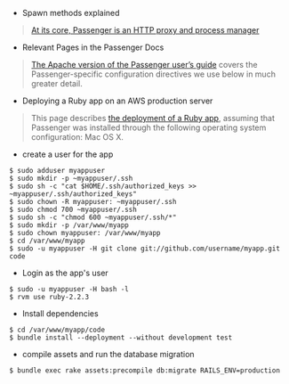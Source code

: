 * Spawn methods explained
> [At its core, Passenger is an HTTP proxy and process manager](https://www.phusionpassenger.com/library/indepth/ruby/spawn_methods/)
* Relevant Pages in the Passenger Docs
> [The Apache version of the Passenger user’s guide](http://www.modrails.com/documentation/Users%20guide%20Apache.html) covers the Passenger-specific configuration directives we use below in much greater detail.

* Deploying a Ruby app on an AWS production server
> This page describes [the deployment of a Ruby app](https://www.phusionpassenger.com/library/walkthroughs/deploy/ruby/aws/apache/oss/osx/deploy_app.html), assuming that Passenger was installed through the following operating system configuration: Mac OS X. 

* create a user for the app
```shell
$ sudo adduser myappuser
$ sudo mkdir -p ~myappuser/.ssh
$ sudo sh -c "cat $HOME/.ssh/authorized_keys >> ~myappuser/.ssh/authorized_keys"
$ sudo chown -R myappuser: ~myappuser/.ssh
$ sudo chmod 700 ~myappuser/.ssh
$ sudo sh -c "chmod 600 ~myappuser/.ssh/*"
$ sudo mkdir -p /var/www/myapp
$ sudo chown myappuser: /var/www/myapp
$ cd /var/www/myapp
$ sudo -u myappuser -H git clone git://github.com/username/myapp.git code
```
* Login as the app's user
```shell
$ sudo -u myappuser -H bash -l
$ rvm use ruby-2.2.3
```
* Install dependencies
```shell
$ cd /var/www/myapp/code
$ bundle install --deployment --without development test
```

* compile assets and run the database migration
```shell
$ bundle exec rake assets:precompile db:migrate RAILS_ENV=production
```
